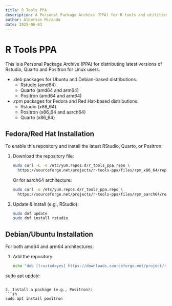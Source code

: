 ```yaml
---
title: R Tools PPA
description: A Personal Package Archive (PPA) for R tools and utilities, providing .deb and .rpm packages for various distributions.
author: Alberson Miranda
date: 2025-06-03
---
```


# R Tools PPA

This is a Personal Package Archive (PPA) for distributing latest versions of Rstudio, Quarto and Positron for Linux users.

- .deb packages for Ubuntu and Debian-based distributions.
  - Rstudio (amd64)
  - Quarto (amd64 and arm64)
  - Positron (amd64 and arm64)
- .rpm packages for Fedora and Red Hat-based distributions.
  - Rstudio (x86_64)
  - Positron (x86_64 and aarch64)
  - Quarto (x86_64)

## Fedora/Red Hat Installation

To enable this repository and install the latest RStudio, Quarto, or Positron:

1. Download the repository file:
    ```sh
    sudo curl -L -o /etc/yum.repos.d/r_tools_ppa.repo \
      https://sourceforge.net/projects/r-tools-ppa/files/rpm_x86_64/repo.txt/download
    ```

    Or for aarch64 architecture:
    ```sh
    sudo curl -o /etc/yum.repos.d/r_tools_ppa.repo \
      https://sourceforge.net/projects/r-tools-ppa/files/rpm_aarch64/repo.txt/download
    ```

2. Update & install (e.g., RStudio):
    ```sh
    sudo dnf update
    sudo dnf install rstudio
    ```

## Debian/Ubuntu Installation

For both amd64 and arm64 architectures:

1. Add the repository:
   ```sh
   echo "deb [trusted=yes] https://downloads.sourceforge.net/project/r-tools-ppa/deb stable main" | sudo tee /etc/apt/sources.list.d/r_tools_ppa.list
sudo apt update
   ```

2. Install a package (e.g., Positron):
   ```sh
   sudo apt install positron
   ```
